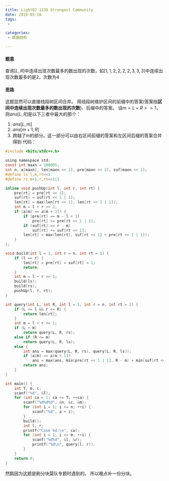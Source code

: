 ```yaml
---
title: LightOJ 1339	Strongest Community
date: 2019-05-18
tags:
 - 

categories:
 - 数据结构

---
```


#### 题意
查询$[L, R]$中连续出现次数最多的数出现的次数，如$[1,1,2,2,2,2,3,3,3]$中连续出现次数最多的是2，次数为4
#### 思路
这题显然可以直接线段树区间合并。
用线段树维护区间的前缀中的答案(答案指**区间中连续出现次数最多的数出现的次数**)、后缀中的答案。
设$m = L + R >> 1$，则$ans[L,R]$是以下三者中最大的那个：
1. $ans[L,m]$
2. $ans[m+1,R]$
3. 跨越了$m$的部分。这一部分可以由右区间前缀的答案和左区间后缀的答案合并得到
代码：

```c
#include <bits/stdc++.h>

using namespace std;
const int maxn = 100005;
int n, a[maxn], len[maxn << 2], pre[maxn << 2], suf[maxn << 2];
#define ls l,m,rt<<1
#define rs m+1,r,rt<<1|1

inline void pushUp(int l, int r, int rt) {
    pre[rt] = pre[rt << 1];
    suf[rt] = suf[rt << 1 | 1];
    len[rt] = max(len[rt << 1], len[rt << 1 | 1]);
    int m = l + r >> 1;
    if (a[m] == a[m + 1]) {
        if (pre[rt] == m - l + 1)
            pre[rt] += pre[rt << 1 | 1];
        if (suf[rt] == r - m)
            suf[rt] += suf[rt << 1];
        len[rt] = max(len[rt], suf[rt << 1] + pre[rt << 1 | 1]);
    }
};

void build(int l = 1, int r = n, int rt = 1) {
    if (l == r) {
        len[rt] = pre[rt] = suf[rt] = 1;
        return;
    }
    int m = l + r >> 1;
    build(ls);
    build(rs);
    pushUp(l, r, rt);
}

int query(int L, int R, int l = 1, int r = n, int rt = 1) {
    if (L <= l && r <= R) {
        return len[rt];
    }
    int m = l + r >> 1;
    if (L > m)
        return query(L, R, rs);
    else if (R <= m)
        return query(L, R, ls);
    else {
        int ans = max(query(L, R, rs), query(L, R, ls));
        if (a[m] == a[m + 1])
            ans = max(ans, min(pre[rt << 1 | 1], R - m) + min(suf[rt << 1], m - L + 1));
        return ans;
    }
}

int main() {
    int T, m, c;
    scanf("%d", &T);
    for (int ca = 1; ca <= T; ++ca) {
        scanf("%d%d%d", &n, &c, &m);
        for (int i = 1; i <= n; ++i) {
            scanf("%d", a + i);
        }
        build();
        int l, r;
        printf("Case %d:\n", ca);
        for (int i = 1; i <= m; ++i) {
            scanf("%d%d", &l, &r);
            printf("%d\n", query(l, r));
        }
    }
    return 0;
}
```

然鹅因为这题是刷分块莫队专题时遇到的。
所以晚点补一份分块。


